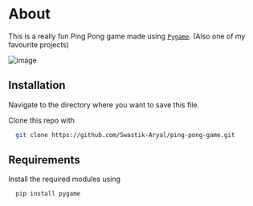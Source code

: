 # About

This is a really fun Ping Pong game made using [``Pygame``](https://www.pygame.org/news). (Also one of my favourite projects)

![image](https://user-images.githubusercontent.com/88812675/216558256-f12f548c-7510-4341-8916-e9c0e5d8ecd9.png)


## Installation

Navigate to the directory where you want to save this file.

Clone this repo with 

```bash
  git clone https://github.com/Swastik-Aryal/ping-pong-game.git
```
    
## Requirements

Install the required modules using

```bash
  pip install pygame
```


